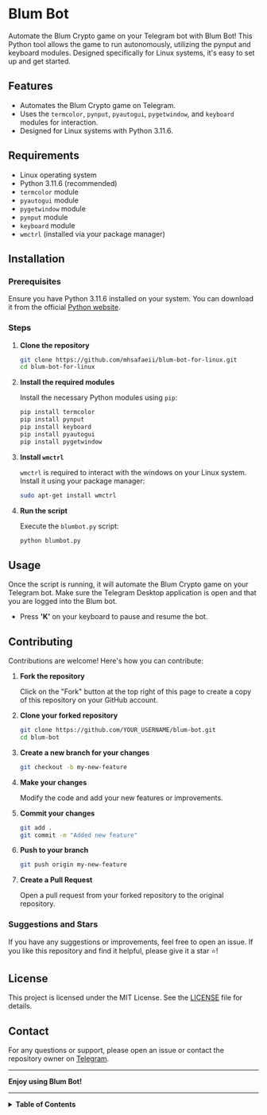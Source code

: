 # Blum Bot

Automate the Blum Crypto game on your Telegram bot with Blum Bot! This Python tool allows the game to run autonomously, utilizing the pynput and keyboard modules. Designed specifically for Linux systems, it's easy to set up and get started.

## Features

- Automates the Blum Crypto game on Telegram.
- Uses the `termcolor`, `pynput`, `pyautogui`, `pygetwindow`, and `keyboard` modules for interaction.
- Designed for Linux systems with Python 3.11.6.

## Requirements

- Linux operating system
- Python 3.11.6 (recommended)
- `termcolor` module
- `pyautogui` module
- `pygetwindow` module
- `pynput` module
- `keyboard` module
- `wmctrl` (installed via your package manager)

## Installation

### Prerequisites

Ensure you have Python 3.11.6 installed on your system. You can download it from the official [Python website](https://www.python.org/downloads/release/python-3116/).

### Steps

1. **Clone the repository**

    ```sh
    git clone https://github.com/mhsafaeii/blum-bot-for-linux.git
    cd blum-bot-for-linux
    ```

2. **Install the required modules**

    Install the necessary Python modules using `pip`:

    ```sh
    pip install termcolor
    pip install pynput
    pip install keyboard
    pip install pyautogui
    pip install pygetwindow
    ```

3. **Install `wmctrl`**

    `wmctrl` is required to interact with the windows on your Linux system. Install it using your package manager:

    ```sh
    sudo apt-get install wmctrl
    ```

4. **Run the script**

    Execute the `blumbot.py` script:

    ```sh
    python blumbot.py
    ```

## Usage

Once the script is running, it will automate the Blum Crypto game on your Telegram bot. Make sure the Telegram Desktop application is open and that you are logged into the Blum bot.

- Press **'K'** on your keyboard to pause and resume the bot.

## Contributing

Contributions are welcome! Here's how you can contribute:

1. **Fork the repository**

    Click on the "Fork" button at the top right of this page to create a copy of this repository on your GitHub account.

2. **Clone your forked repository**

    ```sh
    git clone https://github.com/YOUR_USERNAME/blum-bot.git
    cd blum-bot
    ```

3. **Create a new branch for your changes**

    ```sh
    git checkout -b my-new-feature
    ```

4. **Make your changes**

    Modify the code and add your new features or improvements.

5. **Commit your changes**

    ```sh
    git add .
    git commit -m "Added new feature"
    ```

6. **Push to your branch**

    ```sh
    git push origin my-new-feature
    ```

7. **Create a Pull Request**

    Open a pull request from your forked repository to the original repository.

### Suggestions and Stars

If you have any suggestions or improvements, feel free to open an issue. If you like this repository and find it helpful, please give it a star ⭐!

## License

This project is licensed under the MIT License. See the [LICENSE](LICENSE) file for details.

## Contact

For any questions or support, please open an issue or contact the repository owner on [Telegram](https://t.me/XSkull7).

---

**Enjoy using Blum Bot!**

---

<details>
<summary><strong>Table of Contents</strong></summary>

1. [Features](#features)
2. [Requirements](#requirements)
3. [Installation](#installation)
4. [Usage](#usage)
5. [Contributing](#contributing)
6. [License](#license)
7. [Contact](#contact)

</details>
